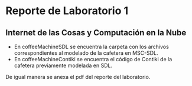 # Reporte de Laboratorio 1 #
## Internet de las Cosas y Computación en la Nube ##

* En coffeeMachineSDL se encuentra la carpeta con los archivos correspondientes al modelado de la cafetera en MSC-SDL.
* En coffeeMachineContiki se encuentra el código de Contiki de la cafetera previamente modelada en SDL.

De igual manera se anexa el pdf del reporte del laboratorio.